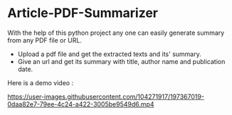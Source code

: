 # Article-PDF-Summarizer

With the help of this python project any one can easily generate summary from any PDF file or URL. 

* Upload a pdf file and get the extracted texts and its' summary.
* Give an url and get its summary with title, author name and publication date.  

Here is a demo video :

https://user-images.githubusercontent.com/104271917/197367019-0daa82e7-79ee-4c24-a422-3005be9549d6.mp4

